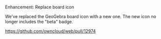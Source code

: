 Enhancement: Replace board icon

We've replaced the GeoGebra board icon with a new one.
The new icon no longer includes the "beta" badge.

https://github.com/owncloud/web/pull/12974
